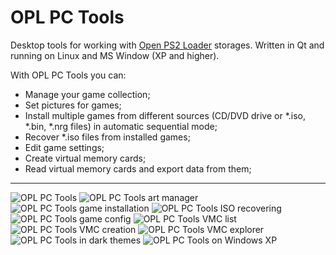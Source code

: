 # OPL PC Tools

Desktop tools for working with [Open PS2 Loader](https://github.com/ifcaro/Open-PS2-Loader) storages. Written in Qt and running on Linux and MS Window (XP and higher).

With OPL PC Tools you can:

- Manage your game collection;
- Set pictures for games;
- Install multiple games from different sources (CD/DVD drive or \*.iso, \*.bin, \*.nrg files) in automatic sequential mode;
- Recover \*.iso files from installed games;
- Edit game settings;
- Create virtual memory cards;
- Read virtual memory cards and export data from them;

---

![OPL PC Tools](screenshots/Main.png)
![OPL PC Tools art manager](screenshots/Arts.png)
![OPL PC Tools game installation](screenshots/Install.png)
![OPL PC Tools ISO recovering](screenshots/Recovery.png)
![OPL PC Tools game config](screenshots/GameConfig.png)
![OPL PC Tools VMC list](screenshots/VmcList.png)
![OPL PC Tools VMC creation](screenshots/VmcCreation.png)
![OPL PC Tools VMC explorer](screenshots/VmcExplorer.png)
![OPL PC Tools in dark themes](screenshots/Dark.png)
![OPL PC Tools on Windows XP](screenshots/WindowsXP.png)